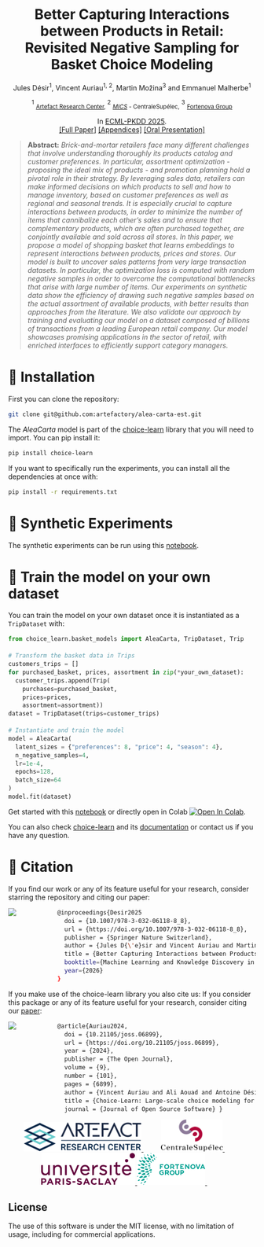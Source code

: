 #
<div align="center">

<h1>Better Capturing Interactions between Products in Retail: <br/>Revisited Negative Sampling for <br/> Basket Choice Modeling</h1>

Jules Désir<sup>1</sup>, Vincent Auriau<sup>1, 2</sup>, Martin Možina<sup>3</sup> and Emmanuel Malherbe<sup>1</sup>

<sup>1</sup> <sub> [Artefact Research Center](https://www.artefact.com/technologies/artefact-research-center/), </sub> <sup>2</sup> <sub>[*MICS*](https://arcade.pages.centralesupelec.fr/) - CentraleSupélec,</sub> <sup>3</sup> <sub> [Fortenova Group](https://fortenova.hr/en/home/groups-strength/) </sub>


In [ECML-PKDD 2025](https://ecmlpkdd.org/2025/). <br>
[[Full Paper]](https://ecmlpkdd-storage.s3.eu-central-1.amazonaws.com/preprints/2025/ads/preprint_ecml_pkdd_2025_ads_1198.pdf)  [[Appendices]](./Appendices.pdf)  [[Oral Presentation]](#)<br>

</div>

> **Abstract:** *Brick-and-mortar retailers face many different challenges that involve understanding thoroughly its products catalog and customer preferences. In particular, assortment optimization - proposing the ideal mix of products - and promotion planning hold a pivotal role in their strategy. By leveraging sales data, retailers can make informed decisions on which products to sell and how to manage inventory, based on customer preferences as well as regional and seasonal trends. It is especially crucial to capture interactions between products, in order to minimize the number of items that cannibalize each other’s sales and to ensure that complementary products, which are often purchased together, are conjointly available and sold across all stores. In this paper, we propose a model of shopping basket that learns embeddings to represent interactions between products, prices and stores. Our model is built to uncover sales patterns from very large transaction datasets. In particular, the optimization loss is computed with random negative samples in order to overcome the computational bottlenecks that arise with large number of items. Our experiments on synthetic data show the efficiency of drawing such negative samples based on the actual assortment of available products, with better results than approaches from the literature. We also validate our approach by training and evaluating our model on a dataset composed of billions of transactions from a leading European retail company. Our model showcases promising applications in the sector of retail, with enriched interfaces to efficiently support category managers.*

# 🌿 Installation

First you can clone the repository:

```bash
git clone git@github.com:artefactory/alea-carta-est.git
```

The *AleaCarta* model is part of the [choice-learn](https://github.com/artefactory/choice-learn) library that you will need to import. You can pip install it:

```bash
pip install choice-learn
```

If you want to specifically run the experiments, you can install all the dependencies at once with:

```bash
pip install -r requirements.txt
```

# 🌿 Synthetic Experiments

The synthetic experiments can be run using this [notebook](./notebooks/synthetic_experiments.ipynb).

# 🌿 Train the model on your own dataset
You can train the model on your own dataset once it is instantiated as a ```TripDataset``` with:
```python
from choice_learn.basket_models import AleaCarta, TripDataset, Trip

# Transform the basket data in Trips
customers_trips = []
for purchased_basket, prices, assortment in zip(*your_own_dataset):
  customer_trips.append(Trip(
    purchases=purchased_basket,
    prices=prices,
    assortment=assortment))
dataset = TripDataset(trips=customer_trips)

# Instantiate and train the model
model = AleaCarta(
  latent_sizes = {"preferences": 8, "price": 4, "season": 4},
  n_negative_samples=4,
  lr=1e-4,
  epochs=128,
  batch_size=64
)
model.fit(dataset)
```
Get started with this [notebook](./notebooks/train_on_your_own_data.ipynb) or directly open in Colab [![Open In Colab](https://img.shields.io/badge/-grey?logo=googlecolab)](https://colab.research.google.com/github/artefactory/alea-carta-est/blob/main/notebooks/train_on_your_own_data.ipynb).

You can also check [choice-learn](https://github.com/artefactory/choice-learn/blob/main/notebooks/basket_models/alea_carta.ipynb) and its [documentation](https://artefactory.github.io/choice-learn/references/basket_models/references_shopper/) or contact us if you have any question.
# 🌿 Citation

If you find our work or any of its feature useful for your research, consider starring the repository and citing our paper:

<a href="https://ecmlpkdd.org/">
<img align="left" width="100"src="https://ecmlpkdd-storage.s3.eu-central-1.amazonaws.com/ECML_1_e012008d41.png" />
</a>

```bash
@inproceedings{Desir2025
  doi = {10.1007/978-3-032-06118-8_8},
  url = {https://doi.org/10.1007/978-3-032-06118-8_8},
  publisher = {Springer Nature Switzerland},
  author = {Jules D{\'e}sir and Vincent Auriau and Martin Mo{\v{z}}ina and Emmanuel Malherbe},
  title = {Better Capturing Interactions between Products in Retail: Revisited Negative Sampling for Basket Choice Modeling},
  booktitle={Machine Learning and Knowledge Discovery in Databases. ECML PKDD 2025.},
  year={2026}
}
```

If you make use of the choice-learn library you also cite us:
If you consider this package or any of its feature useful for your research, consider citing our [paper](https://joss.theoj.org/papers/10.21105/joss.06899):

<a href="https://joss.theoj.org/papers/10.21105/joss.06899">
<img align="left" width="100"src="https://github.com/openjournals/joss/blob/main/docs/logos/joss-logo.png?raw=true" />
</a>

```bash
@article{Auriau2024,
  doi = {10.21105/joss.06899},
  url = {https://doi.org/10.21105/joss.06899},
  year = {2024},
  publisher = {The Open Journal},
  volume = {9},
  number = {101},
  pages = {6899},
  author = {Vincent Auriau and Ali Aouad and Antoine Désir and Emmanuel Malherbe},
  title = {Choice-Learn: Large-scale choice modeling for operational contexts through the lens of machine learning},
  journal = {Journal of Open Source Software} }
```

<p align="center">
  <a href="https://www.artefact.com/data-consulting-transformation/artefact-research-center/">
    <img src="https://raw.githubusercontent.com/artefactory/alea-carta-est/main/doc/logo_arc.png" height="60" />
  </a>
  &emsp;
  &emsp;
  <a href="https://mics.centralesupelec.fr/">
    <img src="https://raw.githubusercontent.com/artefactory/alea-carta-est/main/doc/logo_CS.png" height="65" />
  </a>
  &emsp;
  &emsp;
  <a href="https://www.universite-paris-saclay.fr/">
    <img src="https://raw.githubusercontent.com/artefactory/alea-carta-est/main/doc/logo_paris_saclay.png" height="65" />
  </a>
  <a href="https://fortenova.hr/en/home/">
    <img src="https://raw.githubusercontent.com/artefactory/alea-carta-est/main/doc/fortenova.png" height="65" />
  </a>
  &emsp;
  &emsp;
</p>


## License
The use of this software is under the MIT license, with no limitation of usage, including for commercial applications.
